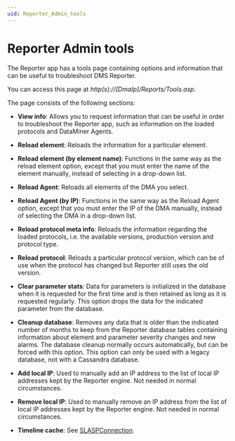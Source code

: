 ```yaml
---
uid: Reporter_Admin_tools
---
```


# Reporter Admin tools

The Reporter app has a tools page containing options and information that can be useful to troubleshoot DMS Reporter.

You can access this page at *http(s)://\[DmaIp\]/Reports/Tools.asp*.

The page consists of the following sections:

- **View info**: Allows you to request information that can be useful in order to troubleshoot the Reporter app, such as information on the loaded protocols and DataMiner Agents.

- **Reload element**: Reloads the information for a particular element.

- **Reload element (by element name)**: Functions in the same way as the reload element option, except that you must enter the name of the element manually, instead of selecting in a drop-down list.

- **Reload Agent**: Reloads all elements of the DMA you select.

- **Reload Agent (by IP)**: Functions in the same way as the Reload Agent option, except that you must enter the IP of the DMA manually, instead of selecting the DMA in a drop-down list.

- **Reload protocol meta info**: Reloads the information regarding the loaded protocols, i.e. the available versions, production version and protocol type.

- **Reload protocol**: Reloads a particular protocol version, which can be of use when the protocol has changed but Reporter still uses the old version.

- **Clear parameter stats**: Data for parameters is initialized in the database when it is requested for the first time and is then retained as long as it is requested regularly. This option drops the data for the indicated parameter from the database.

- **Cleanup database**: Removes any data that is older than the indicated number of months to keep from the Reporter database tables containing information about element and parameter severity changes and new alarms. The database cleanup normally occurs automatically, but can be forced with this option. This option can only be used with a legacy database, not with a Cassandra database.

- **Add local IP**: Used to manually add an IP address to the list of local IP addresses kept by the Reporter engine. Not needed in normal circumstances.

- **Remove local IP**: Used to manually remove an IP address from the list of local IP addresses kept by the Reporter engine. Not needed in normal circumstances.

- **Timeline cache**: See [SLASPConnection](../../part_3/DataminerSystems/DataMiner_processes.md#slaspconnection).
